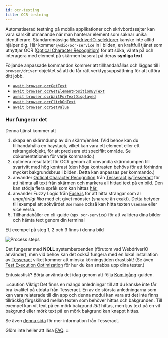```yaml
---
id: ocr-testing
title: OCR-testning
---
```


Automatiserad testning på mobila applikationer och skrivbordssajter kan vara särskilt utmanande när man hanterar element som saknar unika identifierare. Standardmässiga [WebdriverIO-selektorer](https://webdriver.io/docs/selectors) kanske inte alltid hjälper dig. Här kommer `@wdio/ocr-service` in i bilden, en kraftfull tjänst som utnyttjar OCR ([Optical Character Recognition](https://en.wikipedia.org/wiki/Optical_character_recognition)) för att söka, vänta på och interagera med element på skärmen baserat på deras **synliga text**.

Följande anpassade kommandon kommer att tillhandahållas och läggas till i `browser/driver`-objektet så att du får rätt verktygsuppsättning för att utföra ditt jobb.

-   [`await browser.ocrGetText`](./ocr-get-text.md)
-   [`await browser.ocrGetElementPositionByText`](./ocr-get-element-position-by-text.md)
-   [`await browser.ocrWaitForTextDisplayed`](./ocr-wait-for-text-displayed.md)
-   [`await browser.ocrClickOnText`](./ocr-click-on-text.md)
-   [`await browser.ocrSetValue`](./ocr-set-value.md)

### Hur fungerar det

Denna tjänst kommer att

1. skapa en skärmdump av din skärm/enhet. (Vid behov kan du tillhandahålla en haystack, vilket kan vara ett element eller ett rektangelobjekt, för att precisera ett specifikt område. Se dokumentationen för varje kommando.)
1. optimera resultatet för OCR genom att omvandla skärmdumpen till svartvitt med hög kontrast (den höga kontrasten behövs för att förhindra mycket bakgrundsbrus i bilden. Detta kan anpassas per kommando.)
1. använder [Optical Character Recognition](https://en.wikipedia.org/wiki/Optical_character_recognition) från [Tesseract.js](https://github.com/naptha/tesseract.js)/[Tesseract](https://github.com/tesseract-ocr/tesseract) för att hämta all text från skärmen och markera all hittad text på en bild. Den kan stödja flera språk som kan hittas [här.](https://tesseract-ocr.github.io/tessdoc/Data-Files-in-different-versions.html)
1. använder Fuzzy Logic från [Fuse.js](https://fusejs.io/) för att hitta strängar som är _ungefärligt lika_ med ett givet mönster (snarare än exakt). Detta betyder till exempel att sökvärdet `Username` också kan hitta texten `Usename` eller vice versa.
1. Tillhandahåller en cli-guide (`npx ocr-service`) för att validera dina bilder och hämta text genom din terminal

Ett exempel på steg 1, 2 och 3 finns i denna bild

![Process steps](/img/ocr/processing-steps.jpg)

Det fungerar med **NOLL** systemberoenden (förutom vad WebdriverIO använder), men vid behov kan det också fungera med en lokal installation av [Tesseract](https://tesseract-ocr.github.io/tessdoc/) vilket kommer att minska körningstiden drastiskt! (Se även [Test Execution Optimization](#test-execution-optimization) för hur du kan snabba upp dina tester.)

Entusiastisk? Börja använda det idag genom att följa [Kom igång](./getting-started)-guiden.

:::caution Viktigt
Det finns en mängd anledningar till att du kanske inte får bra kvalitet på utdata från Tesseract. En av de största anledningarna som kan vara relaterade till din app och denna modul kan vara att det inte finns tillräcklig färgskillnad mellan texten som behöver hittas och bakgrunden. Till exempel kan vit text på en mörk bakgrund _lätt_ hittas, men ljus text på en vit bakgrund eller mörk text på en mörk bakgrund kan knappt hittas.

Se även [denna sida](https://tesseract-ocr.github.io/tessdoc/ImproveQuality) för mer information från Tesseract.

Glöm inte heller att läsa [FAQ](./ocr-faq).
:::